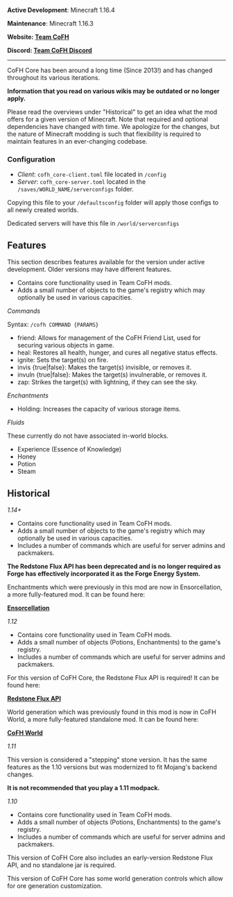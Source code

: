 __Active Development__: Minecraft 1.16.4

__Maintenance__: Minecraft 1.16.3

__Website: [Team CoFH](https://teamcofh.com)__

__Discord: [Team CoFH Discord](https://discordapp.com/invite/uRKrnbH)__

---

CoFH Core has been around a long time (Since 2013!) and has changed throughout its various iterations.

__Information that you read on various wikis may be outdated or no longer apply.__

Please read the overviews under "Historical" to get an idea what the mod offers for a given version of Minecraft. Note that required and optional dependencies have changed with time. We apologize for the changes, but the nature of Minecraft modding is such that flexibility is required to maintain features in an ever-changing codebase.

### __Configuration__

- _Client_: `cofh_core-client.toml` file located in `/config`
- _Server_: `cofh_core-server.toml` located in the `/saves/WORLD_NAME/serverconfigs` folder.

Copying this file to your `/defaultsconfig` folder will apply those configs to all newly created worlds.

Dedicated servers will have this file in `/world/serverconfigs`

## __Features__

This section describes features available for the version under active development. Older versions may have different features.

- Contains core functionality used in Team CoFH mods. 
- Adds a small number of objects to the game's registry which may optionally be used in various capacities.

_Commands_

Syntax: `/cofh COMMAND {PARAMS}`

- friend: Allows for management of the CoFH Friend List, used for securing various objects in game.
- heal: Restores all health, hunger, and cures all negative status effects.
- ignite: Sets the target(s) on fire.
- invis {true|false}: Makes the target(s) invisible, or removes it.
- invuln {true|false}: Makes the target(s) invulnerable, or removes it.
- zap: Strikes the target(s) with lightning, if they can see the sky.

_Enchantments_

- Holding: Increases the capacity of various storage items.

_Fluids_

These currently do not have associated in-world blocks.

- Experience (Essence of Knowledge)
- Honey
- Potion
- Steam

## __Historical__

_1.14+_

- Contains core functionality used in Team CoFH mods. 
- Adds a small number of objects to the game's registry which may optionally be used in various capacities.
- Includes a number of commands which are useful for server admins and packmakers.

__The Redstone Flux API has been deprecated and is no longer required as Forge has effectively incorporated it as the Forge Energy System.__

Enchantments which were previously in this mod are now in Ensorcellation, a more fully-featured mod. It can be found here:

__[Ensorcellation](https://www.curseforge.com/minecraft/mc-mods/ensorcellation)__

_1.12_

- Contains core functionality used in Team CoFH mods.
- Adds a small number of objects (Potions, Enchantments) to the game's registry.
- Includes a number of commands which are useful for server admins and packmakers.

For this version of CoFH Core, the Redstone Flux API is required! It can be found here:

__[Redstone Flux API](https://www.curseforge.com/minecraft/mc-mods/redstone-flux)__

World generation which was previously found in this mod is now in CoFH World, a more fully-featured standalone mod. It can be found here:

__[CoFH World](https://www.curseforge.com/minecraft/mc-mods/cofh-world)__

_1.11_

This version is considered a "stepping" stone version. It has the same features as the 1.10 versions but was modernized to fit Mojang's backend changes.

__It is not recommended that you play a 1.11 modpack.__

_1.10_

- Contains core functionality used in Team CoFH mods.
- Adds a small number of objects (Potions, Enchantments) to the game's registry.
- Includes a number of commands which are useful for server admins and packmakers.

This version of CoFH Core also includes an early-version Redstone Flux API, and no standalone jar is required.

This version of CoFH Core has some world generation controls which allow for ore generation customization.
